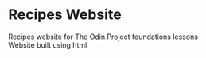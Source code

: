 # Recipes Website

Recipes website for The Odin Project foundations lessons   
Website built using html
